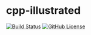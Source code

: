 # cpp-illustrated

[![Build Status](https://travis-ci.com/luanics/cpp-illustrated.svg?branch=master)](https://travis-ci.com/luanics/cpp-illustrated)
[![GitHub License](https://img.shields.io/badge/license-MIT-blue.svg)](https://github.com/luanics/cpp-illustrated/blob/master/LICENSE)